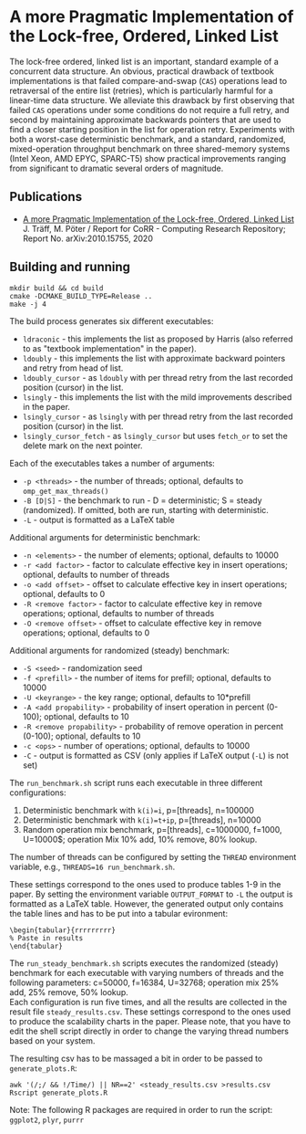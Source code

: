 A more Pragmatic Implementation of the Lock-free, Ordered, Linked List
====

The lock-free ordered, linked list is an important, standard example
of a concurrent data structure. An obvious, practical drawback of
textbook implementations is that failed compare-and-swap (`CAS`)
operations lead to retraversal of the entire list (retries), which
is particularly harmful for a linear-time data structure. We
alleviate this drawback by first observing that failed `CAS`
operations under some conditions do not require a full retry, and
second by maintaining approximate backwards pointers that are used
to find a closer starting position in the list for operation
retry. Experiments with both a worst-case deterministic benchmark,
and a standard, randomized, mixed-operation throughput benchmark on
three shared-memory systems (Intel Xeon, AMD EPYC, SPARC-T5) show
practical improvements ranging from significant to dramatic several
orders of magnitude.

Publications
----
*   [A more Pragmatic Implementation of the Lock-free, Ordered, Linked List](https://arxiv.org/abs/2010.15755)  
J. Träff, M. Pöter / Report for CoRR - Computing Research Repository; Report No. arXiv:2010.15755, 2020

Building and running
----
```
mkdir build && cd build
cmake -DCMAKE_BUILD_TYPE=Release ..
make -j 4
```

The build process generates six different executables:
* `ldraconic` - this implements the list as proposed by Harris (also referred to as "textbook implementation" in the paper).
* `ldoubly` - this implements the list with approximate backward pointers and retry from head of list.
* `ldoubly_cursor` - as `ldoubly` with per thread retry from the last recorded position (cursor) in the list.
* `lsingly` - this implements the list with the mild improvements described in the paper.
* `lsingly_cursor` - as `lsingly` with per thread retry from the last recorded position (cursor) in the list.
* `lsingly_cursor_fetch` - as `lsingly_cursor` but uses `fetch_or` to set the delete mark on the next pointer.

Each of the executables takes a number of arguments:
* `-p <threads>` - the number of threads; optional, defaults to `omp_get_max_threads()`
* `-B [D|S]` - the benchmark to run - D = deterministic; S = steady (randomized). If omitted, both are run, starting with deterministic.
* `-L` - output is formatted as a LaTeX table

Additional arguments for deterministic benchmark:
* `-n <elements>` - the number of elements; optional, defaults to 10000
* `-r <add factor>` - factor to calculate effective key in insert operations; optional, defaults to number of threads
* `-o <add offset>` - offset to calculate effective key in insert operations; optional, defaults to 0
* `-R <remove factor>` - factor to calculate effective key in remove operations; optional, defaults to number of threads
* `-O <remove offset>` - offset to calculate effective key in remove operations; optional, defaults to 0

Additional arguments for randomized (steady) benchmark:
* `-S <seed>` - randomization seed
* `-f <prefill>` - the number of items for prefill; optional, defaults to 10000
* `-U <keyrange>` - the key range; optional, defaults to 10*prefill
* `-A <add propability>` - probability of insert operation in percent (0-100); optional, defaults to 10
* `-R <remove propability>` - probability of remove operation in percent (0-100); optional, defaults to 10
* `-c <ops>` - number of operations; optional, defaults to 10000
* `-C` - output is formatted as CSV (only applies if LaTeX output (`-L`) is not set)

The `run_benchmark.sh` script runs each executable in three different configurations:
1. Deterministic benchmark with `k(i)=i`, p=[threads], n=100000
2. Deterministic benchmark with `k(i)=t+ip`, p=[threads], n=10000
3. Random operation mix benchmark, p=[threads], c=1000000, f=1000, U=10000$; operation Mix 10% add, 10% remove, 80% lookup.

The number of threads can be configured by setting the `THREAD` environment variable, e.g., `THREADS=16 run_benchmark.sh`.

These settings correspond to the ones used to produce tables 1-9 in the paper. By setting the environment variable
`OUTPUT_FORMAT` to `-L` the output is formatted as a LaTeX table. However, the generated output only contains the table
lines and has to be put into a tabular evironment:
```
\begin{tabular}{rrrrrrrrr}
% Paste in results
\end{tabular}
```

The `run_steady_benchmark.sh` scripts executes the randomized (steady) benchmark for each executable with varying numbers
of threads and the following parameters: c=50000, f=16384, U=32768; operation mix 25% add, 25% remove, 50% lookup.   
Each configuration is run five times, and all the results are collected in the result file `steady_results.csv`.
These settings correspond to the ones used to produce the scalability charts in the paper. Please note, that you have
to edit the shell script directly in order to change the varying thread numbers based on your system.

The resulting csv has to be massaged a bit in order to be passed to `generate_plots.R`:
```
awk '(/;/ && !/Time/) || NR==2' <steady_results.csv >results.csv
Rscript generate_plots.R
```
Note: The following R packages are required in order to run the script: `ggplot2`, `plyr`, `purrr`
